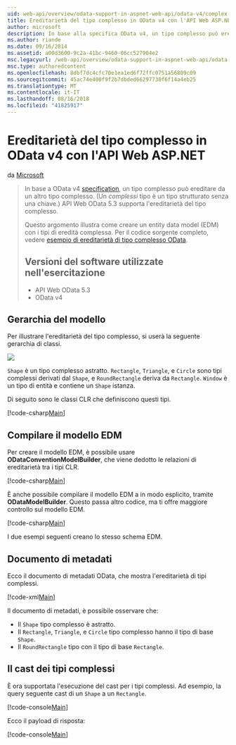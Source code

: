 ```yaml
---
uid: web-api/overview/odata-support-in-aspnet-web-api/odata-v4/complex-type-inheritance-in-odata-v4
title: Ereditarietà del tipo complesso in OData v4 con l'API Web ASP.NET | Microsoft Docs
author: microsoft
description: In base alla specifica OData v4, un tipo complesso può ereditare da un altro tipo complesso. (Un tipo complesso è un tipo strutturato senza una chiave). API Web...
ms.author: riande
ms.date: 09/16/2014
ms.assetid: a00d3600-9c2a-41bc-9460-06cc527904e2
msc.legacyurl: /web-api/overview/odata-support-in-aspnet-web-api/odata-v4/complex-type-inheritance-in-odata-v4
msc.type: authoredcontent
ms.openlocfilehash: 8dbf7dc4cfc70e1ea1ed6f72ffc0751a56809c09
ms.sourcegitcommit: 45ac74e400f9f2b7dbded66297730f6f14a4eb25
ms.translationtype: MT
ms.contentlocale: it-IT
ms.lasthandoff: 08/16/2018
ms.locfileid: "41825917"
---
```

<a name="complex-type-inheritance-in-odata-v4-with-aspnet-web-api"></a>Ereditarietà del tipo complesso in OData v4 con l'API Web ASP.NET
====================
da [Microsoft](https://github.com/microsoft)

> In base a OData v4 [specification](http://www.odata.org/documentation/odata-version-4-0/), un tipo complesso può ereditare da un altro tipo complesso. (Un *complessi* tipo è un tipo strutturato senza una chiave.) API Web OData 5.3 supporta l'ereditarietà del tipo complesso.
> 
> Questo argomento illustra come creare un entity data model (EDM) con i tipi di eredità complessa. Per il codice sorgente completo, vedere [esempio di ereditarietà di tipo complesso OData](http://aspnet.codeplex.com/sourcecontrol/latest#Samples/WebApi/OData/v4/ODataComplexTypeInheritanceSample/ReadMe.txt).
> 
> ## <a name="software-versions-used-in-the-tutorial"></a>Versioni del software utilizzate nell'esercitazione
> 
> 
> - API Web OData 5.3
> - OData v4


## <a name="model-hierarchy"></a>Gerarchia del modello

Per illustrare l'ereditarietà del tipo complesso, si userà la seguente gerarchia di classi.

![](complex-type-inheritance-in-odata-v4/_static/image1.png)

`Shape` è un tipo complesso astratto. `Rectangle`, `Triangle`, e `Circle` sono tipi complessi derivati dal `Shape`, e `RoundRectangle` deriva da `Rectangle`. `Window` è un tipo di entità e contiene un `Shape` istanza.

Di seguito sono le classi CLR che definiscono questi tipi.

[!code-csharp[Main](complex-type-inheritance-in-odata-v4/samples/sample1.cs)]

## <a name="build-the-edm-model"></a>Compilare il modello EDM

Per creare il modello EDM, è possibile usare **ODataConventionModelBuilder**, che viene dedotto le relazioni di ereditarietà tra i tipi CLR.

[!code-csharp[Main](complex-type-inheritance-in-odata-v4/samples/sample2.cs)]

È anche possibile compilare il modello EDM a in modo esplicito, tramite **ODataModelBuilder**. Questo passa altro codice, ma ti offre maggiore controllo sul modello EDM.

[!code-csharp[Main](complex-type-inheritance-in-odata-v4/samples/sample3.cs)]

I due esempi seguenti creano lo stesso schema EDM.

## <a name="metadata-document"></a>Documento di metadati

Ecco il documento di metadati OData, che mostra l'ereditarietà di tipi complessi.

[!code-xml[Main](complex-type-inheritance-in-odata-v4/samples/sample4.xml?highlight=13,17,25,30)]

Il documento di metadati, è possibile osservare che:

- Il `Shape` tipo complesso è astratto.
- Il `Rectangle`, `Triangle`, e `Circle` tipo complesso hanno il tipo di base `Shape`.
- Il `RoundRectangle` tipo con il tipo di base `Rectangle`.

## <a name="casting-complex-types"></a>Il cast dei tipi complessi

È ora supportata l'esecuzione del cast per i tipi complessi. Ad esempio, la query seguente cast di un `Shape` a un `Rectangle`.

[!code-console[Main](complex-type-inheritance-in-odata-v4/samples/sample5.cmd)]

Ecco il payload di risposta:

[!code-console[Main](complex-type-inheritance-in-odata-v4/samples/sample6.cmd)]
